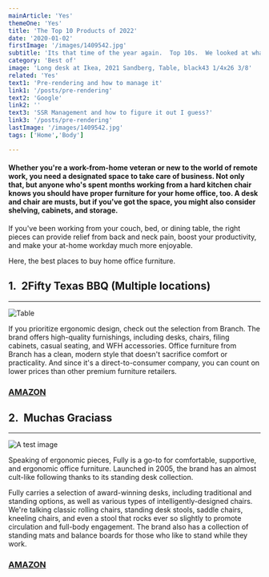 ```yaml
---
mainArticle: 'Yes'
themeOne: 'Yes'
title: 'The Top 10 Products of 2022'
date: '2020-01-02'
firstImage: '/images/1409542.jpg'
subtitle: 'Its that time of the year again.  Top 10s.  We looked at what essential items we found to help us on our journey to productivity.'
category: 'Best of'
image: 'Long desk at Ikea, 2021 Sandberg, Table, black43 1/4x26 3/8'
related: 'Yes'
text1: 'Pre-rendering and how to manage it'
link1: '/posts/pre-rendering'
text2: 'Google'
link2: ''
text3: 'SSR Management and how to figure it out I guess?'
link3: '/posts/pre-rendering'
lastImage: '/images/1409542.jpg'
tags: ['Home','Body']

---
```


#### Whether you're a work-from-home veteran or new to the world of remote work, you need a designated space to take care of business. Not only that, but anyone who's spent months working from a hard kitchen chair knows you should have proper furniture for your home office, too. A desk and chair are musts, but if you've got the space, you might also consider shelving, cabinets, and storage.

If you've been working from your couch, bed, or dining table, the right pieces can provide relief from back and neck pain, boost your productivity, and make your at-home workday much more enjoyable.

Here, the best places to buy home office furniture.

## 1.&nbsp;&nbsp;2Fifty Texas BBQ (Multiple locations)
----------------------
![Table](/images/table.jpg)

If you prioritize ergonomic design, check out the selection from Branch. The brand offers high-quality furnishings, including desks, chairs, filing cabinets, casual seating, and WFH accessories. Office furniture from Branch has a clean, modern style that doesn't sacrifice comfort or practicality. And since it's a direct-to-consumer company, you can count on lower prices than other premium furniture retailers.


### [AMAZON](https://nextjs.org/)


## 2.&nbsp;&nbsp;Muchas Graciass
----------------------
![A test image](/images/chair.jpg)

Speaking of ergonomic pieces, Fully is a go-to for comfortable, supportive, and ergonomic office furniture. Launched in 2005, the brand has an almost cult-like following thanks to its standing desk collection.

Fully carries a selection of award-winning desks, including traditional and standing options, as well as various types of intelligently-designed chairs. We're talking classic rolling chairs, standing desk stools, saddle chairs, kneeling chairs, and even a stool that rocks ever so slightly to promote circulation and full-body engagement. The brand also has a collection of standing mats and balance boards for those who like to stand while they work.

### [AMAZON](https://nextjs.org/)


            